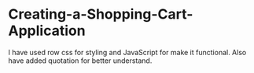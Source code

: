 # Creating-a-Shopping-Cart-Application

I have used row css for styling and JavaScript for make it functional. Also have added quotation for better understand. 
